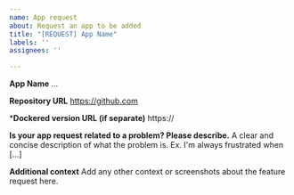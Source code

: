 ```yaml
---
name: App request
about: Request an app to be added
title: "[REQUEST] App Name"
labels: ''
assignees: ''

---
```


**App Name**
...

**Repository URL**
https://github.com

***Dockered version URL (if separate)**
https://

**Is your app request related to a problem? Please describe.**
A clear and concise description of what the problem is. Ex. I'm always frustrated when [...]

**Additional context**
Add any other context or screenshots about the feature request here.
